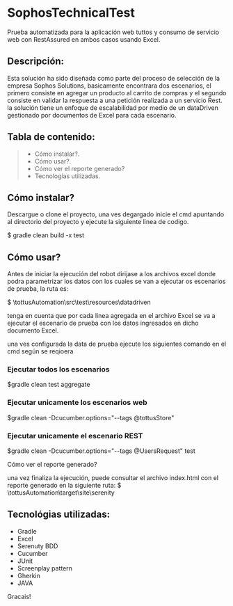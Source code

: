 # SophosTechnicalTest

Prueba automatizada para la aplicación web tuttos y consumo de servicio web con RestAssured en ambos casos usando Excel.

## Descripción:

Esta solución ha sido diseñada como parte del proceso de selección de la empresa Sophos Solutions, basicamente encontrara dos escenarios, el primero consiste en agregar un producto al carrito de compras y el segundo consiste en validar la respuesta a una petición realizada a un servicio Rest. la solución tiene un enfoque de escalabilidad por medio de un dataDriven gestionado por documentos de Excel para cada escenario.

## Tabla de contenido:

> * Cómo instalar?.
> * Cómo usar?.
> * Cómo ver el reporte generado?
> * Tecnologías utilizadas.

## Cómo instalar?

Descargue o clone el proyecto, una ves degargado inicie el cmd apuntando al directorio del proyecto y ejecute la siguiente linea de codigo.

$ gradle clean build -x test

## Cómo usar?
Antes de iniciar la ejecución del robot dirijase a los archivos excel donde podra parametrizar los datos con los cuales se van a ejecutar os escenarios de prueba, la ruta es:

$ \\tottusAutomation\src\test\resources\datadriven

tenga en cuenta que por cada linea agregada en el archivo Excel se va a ejecutar el escenario de prueba con los datos ingresados en dicho documento Excel.

una ves configurada la data de prueba ejecute los siguientes comando en el cmd según se reqioera 

### Ejecutar todos los escenarios
$gradle clean test aggregate

### Ejecutar unicamente los escenarios web
$gradle clean -Dcucumber.options="--tags @tottusStore"

### Ejecutar unicamente el escenario REST
$gradle clean -Dcucumber.options="--tags @UsersRequest" test

Cómo ver el reporte generado?

una vez finaliza la ejecución, puede consultar el archivo index.html con el reporte generado en la siguiente ruta:
$ \\tottusAutomation\target\site\serenity

## Tecnológias utilizadas:

* Gradle
* Excel
* Serenuty BDD
* Cucumber
* JUnit
* Screenplay pattern
* Gherkin
* JAVA


Gracais!
